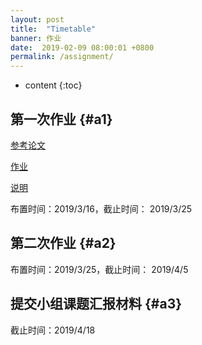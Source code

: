 ```yaml
---
layout: post
title:  "Timetable"
banner: 作业
date:  2019-02-09 08:00:01 +0800
permalink: /assignment/
---
```


* content
{:toc}

第一次作业 {#a1}
----------------
[参考论文](/ns/docs/broder00bowtie.pdf)

[作业](/ns/docs/homework1.pdf)

[说明](/ns/docs/网络科学第一次作业说明.pdf)


布置时间：2019/3/16，截止时间： 2019/3/25

第二次作业 {#a2}
-----------------
布置时间：2019/3/25，截止时间： 2019/4/5

提交小组课题汇报材料 {#a3}
-----------------	
截止时间：2019/4/18
